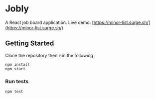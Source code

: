 # Jobly

A React job board application. Live demo: [https://minor-list.surge.sh/](https://minor-list.surge.sh/)

## Getting Started

Clone the repository then run the following :
```
npm install
npm start
```

### Run tests
```
npm test
```
